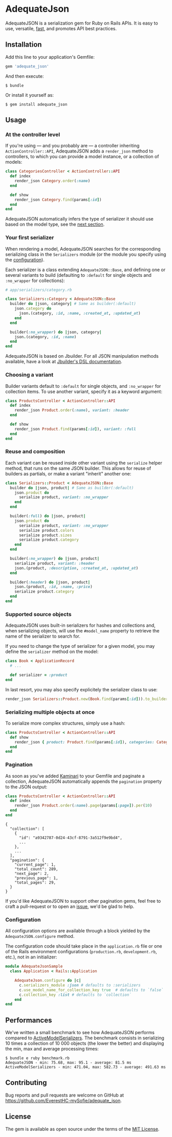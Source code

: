 # AdequateJson

AdequateJSON is a serialization gem for Ruby on Rails APIs. It is easy to use, versatile,
[fast](#performances), and promotes API best practices.

## Installation

Add this line to your application's Gemfile:

```ruby
gem 'adequate_json'
```

And then execute:

    $ bundle

Or install it yourself as:

    $ gem install adequate_json

## Usage

### At the controller level

If you're using — and you probably are — a controller inheriting `ActionController::API`,
AdequateJSON adds a `render_json` method to controllers, to which you can provide a model
instance, or a collection of models:

```ruby
class CategoriesController < ActionController::API
  def index
    render_json Category.order(:name)
  end

  def show
    render_json Category.find(params[:id])
  end
end
```

AdequateJSON automatically infers the type of serializer it should use
based on the model type, see the [next section](#your-first-serializer).

### Your first serializer

When rendering a model, AdequateJSON searches for the corresponding serializing
class in the `Serializers` module (or the module you specify using the
[configuration](#configuration)).

Each serializer is a class extending `AdequateJSON::Base`, and defining one or several
variants to build (defaulting to `:default` for single objects and `:no_wrapper`
for collections):

```ruby
# app/serializers/category.rb

class Serializers::Category < AdequateJSON::Base
  builder do |json, category| # Same as builder(:default)
    json.category do
      json.(category, :id, :name, :created_at, :updated_at)
    end
  end

  builder(:no_wrapper) do |json, category|
    json.(category, :id, :name)
  end
end
```

AdequateJSON is based on Jbuilder. For all JSON manipulation methods available,
have a look at [Jbuilder's DSL documentation](https://github.com/rails/jbuilder).

### Choosing a variant

Builder variants default to `:default` for single objects, and `:no_wrapper` for
collection items. To use another variant, specify it as a keyword argument:

```ruby
class ProductsController < ActionController::API
  def index
    render_json Product.order(:name), variant: :header
  end

  def show
    render_json Product.find(params[:id]), variant: :full
  end
end
```

### Reuse and composition

Each variant can be reused inside other variant using the `serialize` helper
method, that runs on the same JSON builder. This allows for reuse of builders
as partials, or make a variant "inherit" another one:

```ruby
class Serializers::Product < AdequateJSON::Base
  builder do |json, product| # Same as builder(:default)
    json.product do
      serialize product, variant: :no_wrapper
    end
  end

  builder(:full) do |json, product|
    json.product do
      serialize product, variant: :no_wrapper
      serialize product.colors
      serialize product.sizes
      serialize product.category
    end
  end

  builder(:no_wrapper) do |json, product|
    serialize product, variant: :header
    json.(product, :description, :created_at, :updated_at)
  end

  builder(:header) do |json, product|
    json.(product, :id, :name, :price)
    serialize product.category
  end
end
```

### Supported source objects

AdequateJSON uses built-in serializers for hashes and collections and,
when serializing objects, will use the `#model_name` property to retrieve
the name of the serializer to search for.

If you need to change the type of serializer for a given model, you may define
the `serializer` method on the model:

```ruby
class Book < ApplicationRecord
  # ...

  def serializer = :product
end
```

In last resort, you may also specify explicitely the serializer class to use:

```ruby
render_json Serializers::Product.new(Book.find(params[:id])).to_builder
```

### Serializing multiple objects at once

To serialize more complex structures, simply use a hash:

```ruby
class ProductsController < ActionController::API
  def show
    render_json { product: Product.find(params[:id]), categories: Category.order(:name) }
  end
end
```

### Pagination

As soon as you've added [Kaminari](https://github.com/kaminari/kaminari)
to your Gemfile and paginate a collection, AdequateJSON automatically appends
the `pagination` property to the JSON output:

```ruby
class ProductsController < ActionController::API
  def index
    render_json Product.order(:name).page(params[:page]).per(10)
  end
end
```

```
{
  "collection": [
    {
      "id": "a9342787-0d24-43cf-8791-3a512f9e9bd4",
      ...
    },
    ...
  ],
  "pagination": {
    "current_page": 1,
    "total_count": 289,
    "next_page": 2,
    "previous_page": 1,
    "total_pages": 29,
  }
}
```

If you'd like AdequateJSON to support other pagination gems, feel
free to craft a pull-request or to open an
[issue](https://github.com/EverestHC-mySofie/adequate_json/issues),
we'd be glad to help.

### Configuration

All configuration options are available through a block yielded by
the `AdequateJSON.configure` method.

The configuration code should take place in the `application.rb` file
or one of the Rails environment configurations (`production.rb`,
`development.rb`, etc.), not in an initializer:

```ruby
module AdequateJsonSample
  class Application < Rails::Application

    AdequateJson.configure do |c|
      c.serializers_module :json # defaults to :serializers
      c.use_model_name_for_collection_key true  # defaults to `false`
      c.collection_key :list # defaults to `collection`
    end
end
```

## Performances

We've written a small benchmark to see how AdequateJSON performs compared
to [ActiveModelSerializers](https://github.com/rails-api/active_model_serializers).
The benchmark consists in serializing 10 times a collection of 10 000 objects
(the lower the better) and displaying the min, max and average processing times:

```
$ bundle e ruby benchmark.rb
AdequateJSON - min: 75.68, max: 95.1 - average: 81.5 ms
ActiveModelSerializers - min: 471.04, max: 582.73 - average: 491.63 ms
```

## Contributing

Bug reports and pull requests are welcome on GitHub at https://github.com/EverestHC-mySofie/adequate_json.

## License

The gem is available as open source under the terms of the [MIT License](https://opensource.org/licenses/MIT).
